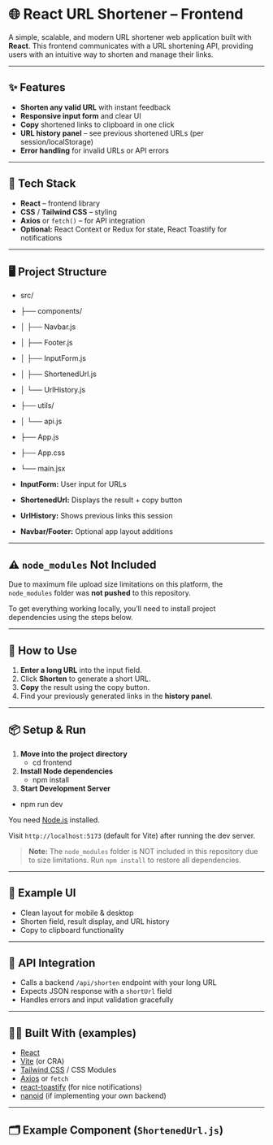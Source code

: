 # 🌐 React URL Shortener – Frontend

A simple, scalable, and modern URL shortener web application built with **React**. This frontend communicates with a URL shortening API, providing users with an intuitive way to shorten and manage their links.

---

## ✨ Features

- **Shorten any valid URL** with instant feedback
- **Responsive input form** and clear UI
- **Copy** shortened links to clipboard in one click
- **URL history panel** – see previous shortened URLs (per session/localStorage)
- **Error handling** for invalid URLs or API errors

---

## 🚀 Tech Stack

- **React** – frontend library
- **CSS** / **Tailwind CSS** – styling
- **Axios** or `fetch()` – for API integration
- **Optional:** React Context or Redux for state, React Toastify for notifications

---

## 🖥️ Project Structure

- src/
- ├── components/
- │ ├── Navbar.js
- │ ├── Footer.js
- │ ├── InputForm.js
- │ ├── ShortenedUrl.js
- │ └── UrlHistory.js
- ├── utils/
- │ └── api.js
- ├── App.js
- ├── App.css
- └── main.jsx

- **InputForm:** User input for URLs
- **ShortenedUrl:** Displays the result + copy button
- **UrlHistory:** Shows previous links this session
- **Navbar/Footer:** Optional app layout additions

---

## ⚠️ `node_modules` Not Included

Due to maximum file upload size limitations on this platform, the `node_modules` folder was **not pushed** to this repository.

To get everything working locally, you’ll need to install project dependencies using the steps below.

---

## 📝 How to Use

1. **Enter a long URL** into the input field.
2. Click **Shorten** to generate a short URL.
3. **Copy** the result using the copy button.
4. Find your previously generated links in the **history panel**.

---

## 📦 Setup & Run

1. **Move into the project directory**
   - cd frontend
2. **Install Node dependencies**
   - npm install
3. **Start Development Server**
  - npm run dev

You need [Node.js](https://nodejs.org/) installed.


Visit `http://localhost:5173` (default for Vite) after running the dev server.

> **Note:** The `node_modules` folder is NOT included in this repository due to size limitations. Run `npm install` to restore all dependencies.

---

## 🔗 Example UI

- Clean layout for mobile & desktop
- Shorten field, result display, and URL history
- Copy to clipboard functionality

---

## 🚦 API Integration

- Calls a backend `/api/shorten` endpoint with your long URL
- Expects JSON response with a `shortUrl` field
- Handles errors and input validation gracefully

---

## 👨‍💻 Built With (examples)

- [React](https://react.dev/)
- [Vite](https://vitejs.dev/) (or CRA)
- [Tailwind CSS](https://tailwindcss.com/) / CSS Modules
- [Axios](https://axios-http.com/) or `fetch`
- [react-toastify](https://fkhadra.github.io/react-toastify/) (for nice notifications)
- [nanoid](https://github.com/ai/nanoid) (if implementing your own backend)

---

## 🗂️ Example Component (`ShortenedUrl.js`)





